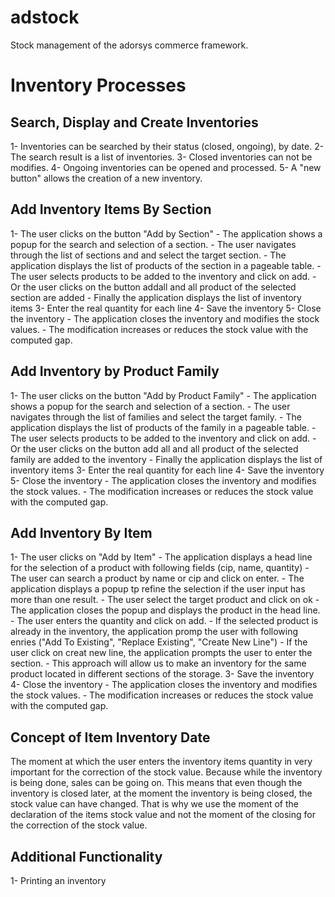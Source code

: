 adstock
=======

Stock management of the adorsys commerce framework.


Inventory Processes
===================

Search, Display and Create Inventories
--------------------------------------

1- Inventories can be searched by their status (closed, ongoing), by date.
2- The search result is a list of inventories.
3- Closed inventories can not be modifies.
4- Ongoing inventories can be opened and processed.
5- A "new button" allows the creation of a new inventory.

Add Inventory Items By Section
------------------------------

1- The user clicks on the button "Add by Section"
	- The application shows a popup for the search and selection of a section.
	- The user navigates through the list of sections and and select the target section.
	- The application displays the list of products of the section in a pageable table.
	- The user selects products to be added to the inventory and click on add.
	- Or the user clicks on the button addall and all product of the selected section are added 
	- Finally the application displays the list of inventory items
3- Enter the real quantity for each line
4- Save the inventory
5- Close the inventory
	- The application closes the inventory and modifies the stock values. 
	- The modification increases or reduces the stock value with the computed gap.
	
Add Inventory by Product Family
-------------------------------

1- The user clicks on the button "Add by Product Family"
	- The application shows a popup for the search and selection of a section.
	- The user navigates through the list of families and select the target family.
	- The application displays the list of products of the family in a pageable table.
	- The user selects products to be added to the inventory and click on add.
	- Or the user clicks on the button add all and all product of the selected family are added to the inventory 
	- Finally the application displays the list of inventory items
3- Enter the real quantity for each line
4- Save the inventory
5- Close the inventory
	- The application closes the inventory and modifies the stock values. 
	- The modification increases or reduces the stock value with the computed gap.
	
Add Inventory By Item
---------------------

1- The user clicks on "Add by Item"
	- The application displays a head line for the selection of a product with following fields (cip, name, quantity)
 	- The user can search a product by name or cip and click on enter.
 	- The application displays a popup tp refine the selection if the user input has more than one result.
 	- The user select the target product and click on ok
 	- The application closes the popup and displays the product in the head line.
 	- The user enters the quantity and click on add.
 		- If the selected product is already in the inventory, the application promp the user with following enries ("Add To Existing", "Replace Existing", "Create New Line")
 		- If the user click on creat new line, the application prompts the user to enter the section.
 		- This approach will allow us to make an inventory for the same product located in different sections of the storage. 
3- Save the inventory
4- Close the inventory
	- The application closes the inventory and modifies the stock values. 
	- The modification increases or reduces the stock value with the computed gap.


Concept of Item Inventory Date
------------------------------
The moment at which the user enters the inventory items quantity in very important for the correction of the stock value. Because while the inventory is being done, sales can be going on. This means that even though the inventory is closed later, at the moment the inventory is being closed, the stock value can have changed. That is why we use the moment of the declaration of the items stock value and not the moment of the closing for the correction of the stock value.

Additional Functionality
------------------------

1- Printing an inventory
